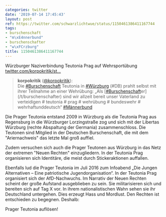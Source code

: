 ```yaml
---
categories: twitter
date: '2019-07-14 17:45:43'
layout: post
ref: https://twitter.com/schwarzlichtwue/status/1150461386411167744
tags:
- burschenschaft
- "m\xE4nnerbund"
- burschenschafter
- "w\xFCrzburg"
title: 1150461386411167744
---
```

Würzburger Naziverbindung Teutonia Prag auf Wehrsportübung [twitter.com/korpokritik/st…](https://twitter.com/korpokritik/status/1149340774032650241)
> <b>korpokritik</b> ([@korpokritik](https://twitter.com/korpokritik)):  
>Die [#Burschenschaft](/t/burschenschaft) Teutonia in [#Würzburg](/t/würzburg) (#DB) prahlt selbst mit ihrer Teilnahme an einer Wehrübung: „Als [[#Burschenschaft](/t/burschenschaft)er](/t/burschenschafter) sind wir allzeit bereit unser Vaterland zu verteidigen # teutonia # prag # wehrübung # bundeswehr # wehrhaftunddeutsch“ [#Männerbund](/t/männerbund)   


Die Prager Teutonia entstand 2009 in Würzburg als die Teutonia Prag aus Regensburg in die Würzburger Lorzingstraße zog und sich mit der Libertas Würzburg (rechte Abspaltung der Germania) zusammenschloss.
Die Teutonen sind Mitglied in der Deutschen Burschenschaft, die mit dem "Ariernachweis" das letzte Mal groß auffiel.



Zudem versuchen sich auch die Prager Teutonen aus Würzburg in das Netz der extremen "Neuen Rechten" einzugliedern.
In der Teutonia Prag organisieren sich Identitäre, die meist durch Stickeraktionen auffallen.

Ebenfalls lud die Prager Teutonia im Juli 2016 zum Infoabend „Die Jungen Alternativen – Eine patriotische Jugendorganisation“. In der Teutonia Prag organisiert sich der AfD-Nachwuchs.
Im Narrativ der Neuen Rechten scheint der große Aufstand ausgeblieben zu sein. Sie militarisieren sich und bereiten sich auf Tag X vor. In ihrem nationalistischen Wahn sehen sie ihr Deutschland untergehen. Dies erzeugt Hass und Mordlust. Den Rechten ist entschieden zu begegnen.
Deshalb:

Prager Teutonia auflösen!
